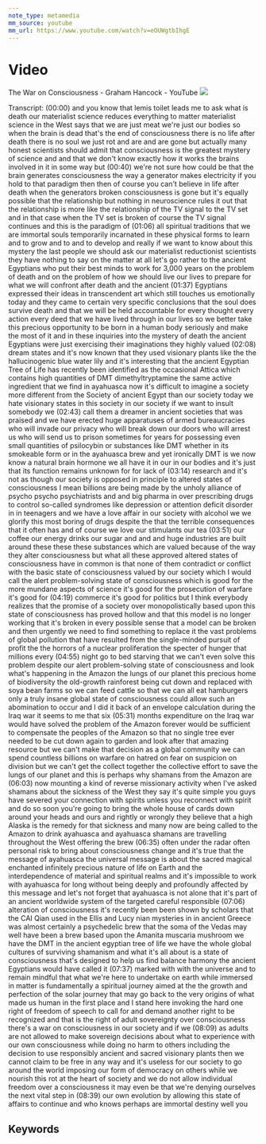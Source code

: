 ```yaml
---
note_type: metamedia
mm_source: youtube
mm_url: https://www.youtube.com/watch?v=eOUWgtbIhgE
---
```


# Video

The War on Consciousness - Graham Hancock - YouTube
![](https://www.youtube.com/watch?v=eOUWgtbIhgE)

Transcript:
(00:00)  and you know that lemis toilet leads me to ask what is death our materialist science reduces everything to matter materialist science in the West says that we are just meat we're just our bodies so when the brain is dead that's the end of consciousness there is no life after death there is no soul we just rot and are and are gone but actually many honest scientists should admit that consciousness is the greatest mystery of science and and that we don't know exactly how it works the brains involved in it in some way but
(00:40) we're not sure how could be that the brain generates consciousness the way a generator makes electricity if you hold to that paradigm then then of course you can't believe in life after death when the generators broken consciousness is gone but it's equally possible that the relationship but nothing in neuroscience rules it out that the relationship is more like the relationship of the TV signal to the TV set and in that case when the TV set is broken of course the TV signal continues and this is the paradigm of
(01:06) all spiritual traditions that we are immortal souls temporarily incarnated in these physical forms to learn and to grow and to and to develop and really if we want to know about this mystery the last people we should ask our materialist reductionist scientists they have nothing to say on the matter at all let's go rather to the ancient Egyptians who put their best minds to work for 3,000 years on the problem of death and on the problem of how we should live our lives to prepare for what we will confront after death and the ancient
(01:37) Egyptians expressed their ideas in transcendent art which still touches us emotionally today and they came to certain very specific conclusions that the soul does survive death and that we will be held accountable for every thought every action every deed that we have lived through in our lives so we better take this precious opportunity to be born in a human body seriously and make the most of it and in these inquiries into the mystery of death the ancient Egyptians were just exercising their imaginations they highly valued
(02:08) dream states and it's now known that they used visionary plants like the the hallucinogenic blue water lily and it's interesting that the ancient Egyptian Tree of Life has recently been identified as the occasional Attica which contains high quantities of DMT dimethyltryptamine the same active ingredient that we find in ayahuasca now it's difficult to imagine a society more different from the Society of ancient Egypt than our society today we hate visionary states in this society in our society if we want to insult somebody we
(02:43) call them a dreamer in ancient societies that was praised and we have erected huge apparatuses of armed bureaucracies who will invade our privacy who will break down our doors who will arrest us who will send us to prison sometimes for years for possessing even small quantities of psilocybin or substances like DMT whether in its smokeable form or in the ayahuasca brew and yet ironically DMT is we now know a natural brain hormone we all have it in our in our bodies and it's just that its function remains unknown for for lack of
(03:14) research and it's not as though our society is opposed in principle to altered states of consciousness I mean billions are being made by the unholy alliance of psycho psycho psychiatrists and and big pharma in over prescribing drugs to control so-called syndromes like depression or attention deficit disorder in in teenagers and we have a love affair in our society with alcohol we we glorify this most boring of drugs despite the that the terrible consequences that it often has and of course we love our stimulants our tea
(03:51) our coffee our energy drinks our sugar and and and huge industries are built around these these these substances which are valued because of the way they alter consciousness but what all these approved altered states of consciousness have in common is that none of them contradict or conflict with the basic state of consciousness valued by our society which I would call the alert problem-solving state of consciousness which is good for the more mundane aspects of science it's good for the prosecution of warfare it's good for
(04:19) commerce it's good for politics but I think everybody realizes that the promise of a society over monopolistically based upon this state of consciousness has proved hollow and that this model is no longer working that it's broken in every possible sense that a model can be broken and then urgently we need to find something to replace it the vast problems of global pollution that have resulted from the single-minded pursuit of profit the the horrors of a nuclear proliferation the specter of hunger that millions every
(04:55) night go to bed starving that we can't even solve this problem despite our alert problem-solving state of consciousness and look what's happening in the Amazon the lungs of our planet this precious home of biodiversity the old-growth rainforest being cut down and replaced with soya bean farms so we can feed cattle so that we can all eat hamburgers only a truly insane global state of consciousness could allow such an abomination to occur and I did it back of an envelope calculation during the Iraq war it seems to me that six
(05:31) months expenditure on the Iraq war would have solved the problem of the Amazon forever would be sufficient to compensate the peoples of the Amazon so that no single tree ever needed to be cut down again to garden and look after that amazing resource but we can't make that decision as a global community we can spend countless billions on warfare on hatred on fear on suspicion on division but we can't get the collect together the collective effort to save the lungs of our planet and this is perhaps why shamans from the Amazon are
(06:03) now mounting a kind of reverse missionary activity when I've asked shamans about the sickness of the West they say it's quite simple you guys have severed your connection with spirits unless you reconnect with spirit and do so soon you're going to bring the whole house of cards down around your heads and ours and rightly or wrongly they believe that a high Alaska is the remedy for that sickness and many now are being called to the Amazon to drink ayahuasca and ayahuasca shamans are travelling throughout the West offering the brew
(06:35) often under the radar often personal risk to bring about consciousness change and it's true that the message of ayahuasca the universal message is about the sacred magical enchanted infinitely precious nature of life on Earth and the interdependence of material and spiritual realms and it's impossible to work with ayahuasca for long without being deeply and profoundly affected by this message and let's not forget that ayahuasca is not alone that it's part of an ancient worldwide system of the targeted careful responsible
(07:06) alteration of consciousness it's recently been been shown by scholars that the CAI Qian used in the Ellis and Lucy nian mysteries in in ancient Greece was almost certainly a psychedelic brew that the soma of the Vedas may well have been a brew based upon the Amanita muscaria mushroom we have the DMT in the ancient egyptian tree of life we have the whole global cultures of surviving shamanism and what it's all about is a state of consciousness that's designed to help us find balance harmony the ancient Egyptians would have called it
(07:37) marked with with the universe and to remain mindful that what we're here to undertake on earth while immersed in matter is fundamentally a spiritual journey aimed at the the growth and perfection of the solar journey that may go back to the very origins of what made us human in the first place and I stand here invoking the hard one right of freedom of speech to call for and demand another right to be recognized and that is the right of adult sovereignty over consciousness there's a war on consciousness in our society and if we
(08:09) as adults are not allowed to make sovereign decisions about what to experience with our own consciousness while doing no harm to others including the decision to use responsibly ancient and sacred visionary plants then we cannot claim to be free in any way and it's useless for our society to go around the world imposing our form of democracy on others while we nourish this rot at the heart of society and we do not allow individual freedom over a consciousness it may even be that we're denying ourselves the next vital step in
(08:39) our own evolution by allowing this state of affairs to continue and who knows perhaps are immortal destiny well   you 


## Keywords